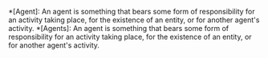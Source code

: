 *[Agent]: An agent is something that bears some form of responsibility for an activity taking place, for the existence of an entity, or for another agent's activity.
*[Agents]: An agent is something that bears some form of responsibility for an activity taking place, for the existence of an entity, or for another agent's activity.
